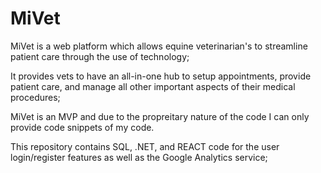 # MiVet

MiVet is a web platform which allows equine veterinarian's to streamline patient care through the use of technology; 

It provides vets to have an all-in-one hub to setup appointments, provide patient care, and manage all other important aspects of their medical procedures; 

MiVet is an MVP and due to the propreitary nature of the code I can only provide code snippets of my code. 

This repository contains SQL, .NET, and REACT code for the user login/register features as well as the Google Analytics service; 

